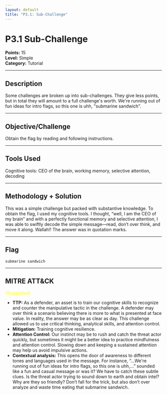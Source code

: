 ```yaml
---
layout: default
title: "P3.1: Sub-Challenge"
---
```


# P3.1 Sub-Challenge

**Points:** 15  
**Level:** Simple  
**Category:** Tutorial  

---

## Description
Some challenges are broken up into sub-challenges. They give less points, but in total they will amount to a full challenge's worth. We're running out of fun ideas for intro flags, so this one is uhh, "submarine sandwich".

---

## Objective/Challenge
Obtain the flag by reading and following instructions.

---

## Tools Used
Cognitive tools: CEO of the brain, working memory, selective attention, decoding  

---

## Methodology + Solution
This was a simple challenge but packed with substantive knowledge. To obtain the flag, I used my cognitive tools. I thought, “well, I am the CEO of my brain” and with a perfectly functional memory and selective attention, I was able to swiftly decode the simple message—read, don’t over think, and move it along. Wallah!! The answer was in quotation marks.  

---

## Flag
`submarine sandwich`  

---

## MITRE ATT&CK
<span style="color:yellow; font-style:italic;">(Suggested)</span>
- **TTP:** As a defender, an asset is to train our cognitive skills to recognize and counter the manipulative tactic in the challenge. A defender may over think a scenario believing there is more to what is presented at face value. In reality, the answer may be as clear as day. This challenge allowed us to use critical thinking, analytical skills, and attention control. 
- **Mitigation:** Training cognitive resilience.   
- **Attention Control:** Our instinct may be to rush and catch the threat actor quickly, but sometimes it might be a better idea to practice mindfulness and attention control. Slowing down and keeping a sustained attention may help us avoid impulsive actions. 
- **Contextual analysis:**  This opens the door of awareness to different tones and languages used in the message. For instance, “…We're running out of fun ideas for intro flags, so this one is uhh,…” sounded like a fun and casual message or was it? We have to catch these subtle clues. Is the threat actor trying to sound down to earth and obtain intel? Why are they so friendly? Don’t fall for the trick, but also don’t over analyze and waste time eating that submarine sandwich.

